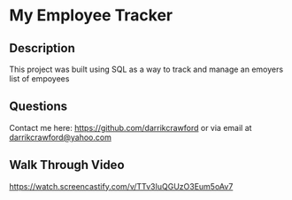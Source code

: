 # My Employee Tracker

## Description
This project was built using SQL as a way to track and manage an emoyers list of empoyees

## Questions
Contact me here:
https://github.com/darrikcrawford or via email at darrikcrawford@yahoo.com

## Walk Through Video
https://watch.screencastify.com/v/TTv3IuQGUzO3Eum5oAv7
